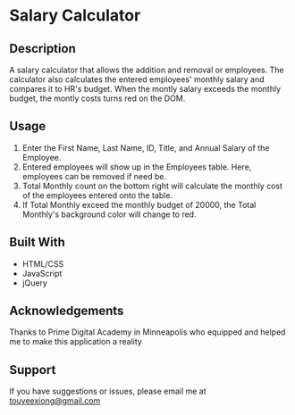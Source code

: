 # Salary Calculator

## Description

A salary calculator that allows the addition and removal or employees. The calculator also calculates the entered employees' monthly salary and compares it to HR's budget. When the montly salary exceeds the monthly budget, the montly costs turns red on the DOM.

## Usage

1. Enter the First Name, Last Name, ID, Title, and Annual Salary of the Employee.
2. Entered employees will show up in the Employees table. Here, employees can be removed if need be.
3. Total Monthly count on the bottom right will calculate the monthly cost of the employees entered onto the table. 
4. If Total Monthly exceed the monthly budget of 20000, the Total Monthly's background color will change to red.

## Built With
* HTML/CSS
* JavaScript
* jQuery

## Acknowledgements
Thanks to Prime Digital Academy in Minneapolis who equipped and helped me to make this application a reality

## Support
If you have suggestions or issues, please email me at touyeexiong@gmail.com
